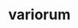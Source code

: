 ---
title: "variorum"
layout: cache
category: package
meta: {"versions": ["0.1.0"], "compilers": ["gcc@8.3.1", "gcc@9.3.0"]}
spec_files: 
 - "variorum@0.1.0%gcc@8.3.1~docs~ipo~log+shared build_type=Release arch=linux-rhel8-x86_64 ^hwloc@1.11.9%gcc@8.3.1~cairo~cuda~gl~libudev+libxml2~netloc~nvml+pci+shared arch=linux-rhel8-x86_64 ^libiconv@1.16%gcc@8.3.1 arch=linux-rhel8-x86_64 ^libpciaccess@0.16%gcc@8.3.1 arch=linux-rhel8-x86_64 ^libxml2@2.9.10%gcc@8.3.1~python arch=linux-rhel8-x86_64 ^ncurses@6.2%gcc@8.3.1~symlinks~termlib abi=none arch=linux-rhel8-x86_64 ^numactl@2.0.14%gcc@8.3.1 patches=4e1d78c,62fc8a8 arch=linux-rhel8-x86_64 ^xz@5.2.5%gcc@8.3.1+pic arch=linux-rhel8-x86_64 ^zlib@1.2.11%gcc@8.3.1+optimize+pic+shared arch=linux-rhel8-x86_64": spec-0.json
 - "variorum@0.1.0%gcc@9.3.0~docs~ipo~log+shared build_type=Release arch=linux-ubuntu20.04-x86_64 ^hwloc@1.11.9%gcc@9.3.0~cairo~cuda~gl~libudev+libxml2~netloc~nvml+pci+shared arch=linux-ubuntu20.04-x86_64 ^libiconv@1.16%gcc@9.3.0 arch=linux-ubuntu20.04-x86_64 ^libpciaccess@0.16%gcc@9.3.0 arch=linux-ubuntu20.04-x86_64 ^libxml2@2.9.10%gcc@9.3.0~python arch=linux-ubuntu20.04-x86_64 ^ncurses@6.2%gcc@9.3.0~symlinks~termlib abi=none arch=linux-ubuntu20.04-x86_64 ^numactl@2.0.14%gcc@9.3.0 patches=4e1d78c,62fc8a8 arch=linux-ubuntu20.04-x86_64 ^xz@5.2.5%gcc@9.3.0+pic arch=linux-ubuntu20.04-x86_64 ^zlib@1.2.11%gcc@9.3.0+optimize+pic+shared arch=linux-ubuntu20.04-x86_64": spec-1.json

---